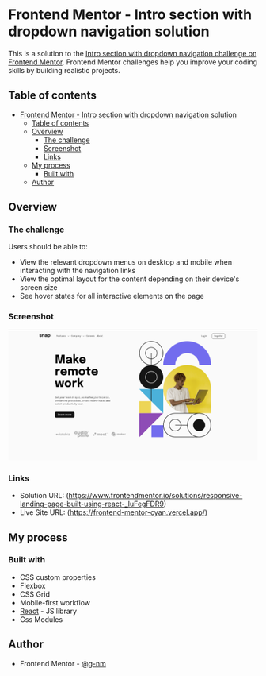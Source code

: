 # Frontend Mentor - Intro section with dropdown navigation solution

This is a solution to the [Intro section with dropdown navigation challenge on Frontend Mentor](https://www.frontendmentor.io/challenges/intro-section-with-dropdown-navigation-ryaPetHE5). Frontend Mentor challenges help you improve your coding skills by building realistic projects.

## Table of contents

- [Frontend Mentor - Intro section with dropdown navigation solution](#frontend-mentor---intro-section-with-dropdown-navigation-solution)
  - [Table of contents](#table-of-contents)
  - [Overview](#overview)
    - [The challenge](#the-challenge)
    - [Screenshot](#screenshot)
    - [Links](#links)
  - [My process](#my-process)
    - [Built with](#built-with)
  - [Author](#author)

## Overview

### The challenge

Users should be able to:

- View the relevant dropdown menus on desktop and mobile when interacting with the navigation links
- View the optimal layout for the content depending on their device's screen size
- See hover states for all interactive elements on the page

### Screenshot

![](./screenshot.png)

### Links

- Solution URL: (https://www.frontendmentor.io/solutions/responsive-landing-page-built-using-react-_luFegFDR9)
- Live Site URL: (https://frontend-mentor-cyan.vercel.app/)

## My process

### Built with

- CSS custom properties
- Flexbox
- CSS Grid
- Mobile-first workflow
- [React](https://reactjs.org/) - JS library
- Css Modules

## Author

- Frontend Mentor - [@g-nm](https://www.frontendmentor.io/profile/g-nm)
